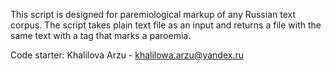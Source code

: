 This script is designed for paremiological markup of any Russian text corpus.
The script takes plain text file as an input and returns a file with the same text with a tag <parem></parem> that marks a paroemia.

Code starter:
Khalilova Arzu - khalilowa.arzu@yandex.ru
